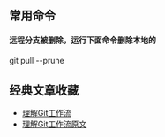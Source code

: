 ## 常用命令
#### 远程分支被删除，运行下面命令删除本地的
git pull --prune

## 经典文章收藏
- [理解Git工作流](http://www.ituring.com.cn/article/8667)
- [理解Git工作流原文](https://sandofsky.com/blog/git-workflow.html)